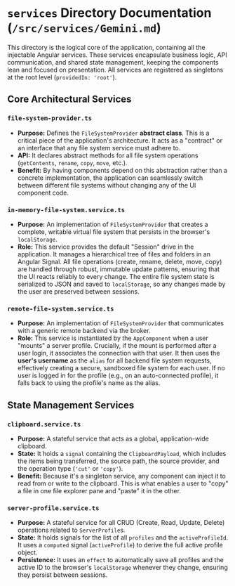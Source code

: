 # `services` Directory Documentation (`/src/services/Gemini.md`)

This directory is the logical core of the application, containing all the injectable Angular services. These services encapsulate business logic, API communication, and shared state management, keeping the components lean and focused on presentation. All services are registered as singletons at the root level (`providedIn: 'root'`).

## Core Architectural Services

### `file-system-provider.ts`

-   **Purpose:** Defines the `FileSystemProvider` **abstract class**. This is a critical piece of the application's architecture. It acts as a "contract" or an interface that any file system service must adhere to.
-   **API:** It declares abstract methods for all file system operations (`getContents`, `rename`, `copy`, `move`, etc.).
-   **Benefit:** By having components depend on this abstraction rather than a concrete implementation, the application can seamlessly switch between different file systems without changing any of the UI component code.

### `in-memory-file-system.service.ts`

-   **Purpose:** An implementation of `FileSystemProvider` that creates a complete, writable virtual file system that persists in the browser's `localStorage`.
-   **Role:** This service provides the default "Session" drive in the application. It manages a hierarchical tree of files and folders in an Angular Signal. All file operations (create, rename, delete, move, copy) are handled through robust, immutable update patterns, ensuring that the UI reacts reliably to every change. The entire file system state is serialized to JSON and saved to `localStorage`, so any changes made by the user are preserved between sessions.

### `remote-file-system.service.ts`

-   **Purpose:** An implementation of `FileSystemProvider` that communicates with a generic remote backend via the broker.
-   **Role:** This service is instantiated by the `AppComponent` when a user "mounts" a server profile. Crucially, if the mount is performed after a user login, it associates the connection with that user. It then uses the **user's username** as the `alias` for all backend file system requests, effectively creating a secure, sandboxed file system for each user. If no user is logged in for the profile (e.g., on an auto-connected profile), it falls back to using the profile's name as the alias.

## State Management Services

### `clipboard.service.ts`

-   **Purpose:** A stateful service that acts as a global, application-wide clipboard.
-   **State:** It holds a `signal` containing the `ClipboardPayload`, which includes the items being transferred, the source path, the source provider, and the operation type (`'cut'` or `'copy'`).
-   **Benefit:** Because it's a singleton service, any component can inject it to read from or write to the clipboard. This is what enables a user to "copy" a file in one file explorer pane and "paste" it in the other.

### `server-profile.service.ts`

-   **Purpose:** A stateful service for all CRUD (Create, Read, Update, Delete) operations related to `ServerProfile`s.
-   **State:** It holds signals for the list of all `profiles` and the `activeProfileId`. It uses a `computed` signal (`activeProfile`) to derive the full active profile object.
-   **Persistence:** It uses an `effect` to automatically save all profiles and the active ID to the browser's `localStorage` whenever they change, ensuring they persist between sessions.
